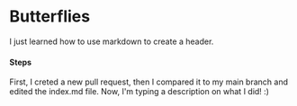 # Butterflies #

I just learned how to use markdown to create a header.

#### Steps ####
First, I creted a new pull request, then I compared it to my main branch and edited the index.md file. Now, I'm typing a description on what I did! :)
